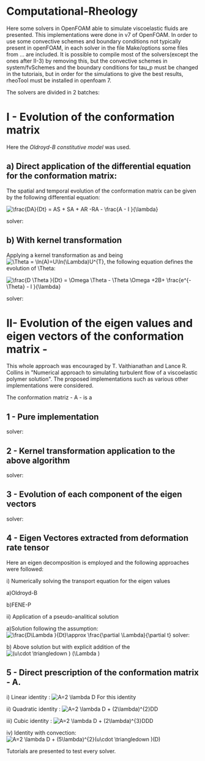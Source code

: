 # Computational-Rheology

Here some solvers in OpenFOAM able to simulate viscoelastic fluids are presented. This implementations were done in v7 of OpenFOAM. In order to use some convective schemes and boundary conditions not typically present in openFOAM, in each solver in the file Make/options some files from ... are included. 
It is possible to compile most of the solvers(except the ones after II-3) by removing this, but the convective schemes in system/fvSchemes and the boundary conditions for tau_p must be changed in the tutoriais, but in order for the simulations to give the best results, rheoTool must be installed in openfoam 7. 

The solvers are divided in 2 batches:

# I - Evolution of the conformation matrix 
Here the *Oldroyd-B constitutive model* was used. 

## a) Direct application of the differential equation for the conformation matrix:
The spatial and temporal evolution of the conformation matrix can be given by the following differential equation:

<img src="https://latex.codecogs.com/svg.image?&space;\frac{DA}{Dt}&space;=&space;AS&space;&plus;&space;SA&space;&plus;&space;AR&space;-RA&space;-&space;\frac{A&space;-&space;I&space;}{\lambda}&space;" title=" \frac{DA}{Dt} = AS + SA + AR -RA - \frac{A - I }{\lambda} " />

solver: 
## b) With kernel transformation
Applying a kernel transformation as  and being <img src="https://latex.codecogs.com/svg.image?\Theta&space;=&space;\ln(A)=U\ln(\Lambda)U^{T}" title="\Theta = \ln(A)=U\ln(\Lambda)U^{T}" />, the following equation defines the evolution of \Theta:

<img src="https://latex.codecogs.com/svg.image?\frac{D&space;\Theta&space;}{Dt}&space;=&space;\Omega&space;\Theta&space;-&space;\Theta&space;\Omega&space;&plus;2B&plus;&space;\frac{e^{-\Theta}&space;-&space;&space;I&space;}{\lambda}" title="\frac{D \Theta }{Dt} = \Omega \Theta - \Theta \Omega +2B+ \frac{e^{-\Theta} - I }{\lambda}" />

solver:

# II- Evolution of the eigen values and eigen vectors of the conformation matrix - 
This whole approach was encouraged by T. Vaithianathan and Lance R. Collins in "Numerical approach to simulating turbulent flow of a viscoelastic polymer solution". The proposed implementations such as various other implementations were considered. 

The conformation matriz - A - is a 

## 1 - Pure implementation
solver:
## 2 - Kernel transformation application to the above algorithm
solver:
## 3 - Evolution of each component of the eigen vectors

solver:
## 4 - Eigen Vectores extracted from deformation rate tensor
Here an eigen decomposition is employed and the following approaches were followed:

   i) Numerically solving the transport equation for the eigen values
   
   a)Oldroyd-B
     
   b)FENE-P
     
   ii) Application of a pseudo-analitical solution
   
   a)Solution following the assumption: <img src="https://latex.codecogs.com/svg.image?\frac{D\Lambda&space;}{Dt}\approx&space;\frac{\partial&space;\Lambda}{\partial&space;t}" title="\frac{D\Lambda }{Dt}\approx \frac{\partial \Lambda}{\partial t}" />
solver:

   b) Above solution but with explicit addition of the <img src="https://latex.codecogs.com/svg.image?(u\cdot&space;\triangledown&space;)&space;(\Lambda&space;)" title="(u\cdot \triangledown ) (\Lambda )" />
     
## 5 - Direct prescription of the conformation matrix - A.
 
   i) Linear identity : 
    <img src="https://latex.codecogs.com/svg.image?A=2&space;\lambda&space;D" title="A=2 \lambda D" />
    For this identity 
    
   ii) Quadratic identity : 
    <img src="https://latex.codecogs.com/svg.image?A=2&space;\lambda&space;D&space;&plus;&space;(2\lambda)^{2}DD" title="A=2 \lambda D + (2\lambda)^{2}DD" />
    
   iii) Cubic identity : <img src="https://latex.codecogs.com/svg.image?A=2&space;\lambda&space;D&space;&plus;&space;(2\lambda)^{3}DDD" title="A=2 \lambda D + (2\lambda)^{3}DDD" />
   
   iv) Identity with convection: 
    <img src="https://latex.codecogs.com/svg.image?&space;A=2&space;\lambda&space;D&space;&plus;&space;(5\lambda)^{2}(u\cdot&space;\triangledown&space;)(D)" title=" A=2 \lambda D + (5\lambda)^{2}(u\cdot \triangledown )(D)" />

Tutorials are presented to test every solver. 
